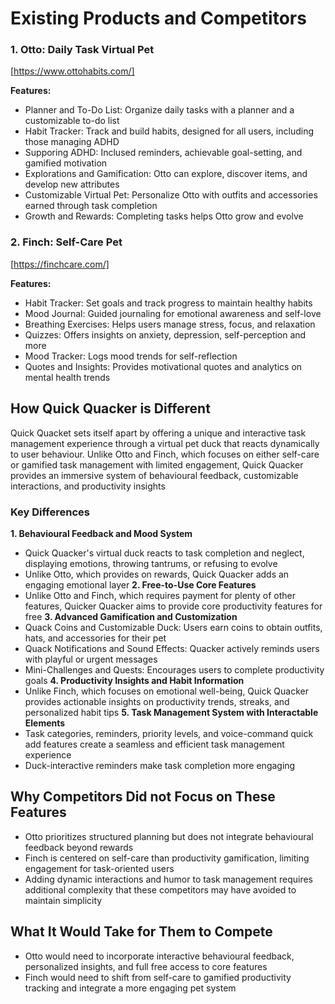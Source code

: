 # Existing Products and Competitors

### 1. Otto: Daily Task Virtual Pet 
[https://www.ottohabits.com/]

**Features:**
- Planner and To-Do List: Organize daily tasks with a planner and a customizable to-do list
- Habit Tracker: Track and build habits, designed for all users, including those managing ADHD
- Supporing ADHD: Inclused reminders, achievable goal-setting, and gamified motivation
- Explorations and Gamification: Otto can explore, discover items, and develop new attributes
- Customizable Virtual Pet: Personalize Otto with outfits and accessories earned through task completion
- Growth and Rewards: Completing tasks helps Otto grow and evolve

### 2. Finch: Self-Care Pet 
[https://finchcare.com/]

**Features:**
- Habit Tracker: Set goals and track progress to maintain healthy habits
- Mood Journal: Guided journaling for emotional awareness and self-love
- Breathing Exercises: Helps users manage stress, focus, and relaxation
- Quizzes: Offers insights on anxiety, depression, self-perception and more
- Mood Tracker: Logs mood trends for self-reflection
- Quotes and Insights: Provides motivational quotes and analytics on mental health trends

## How Quick Quacker is Different 
Quick Quacket sets itself apart by offering a unique and interactive task management experience through a virtual pet duck that
reacts dynamically to user behaviour. Unlike Otto and Finch, which focuses on either self-care or gamified task management with 
limited engagement, Quick Quacker provides an immersive system of behavioural feedback, customizable interactions, and
productivity insights 
### Key Differences 
**1. Behavioural Feedback and Mood System**
  - Quick Quacker's virtual duck reacts to task completion and neglect, displaying emotions, throwing tantrums, or refusing to
    evolve
  - Unlike Otto, which provides on rewards, Quick Quacker adds an engaging emotional layer
**2. Free-to-Use Core Features**
  - Unlike Otto and Finch, which requires payment for plenty of other features, Quicker Quacker aims to provide core
    productivity features for free
**3. Advanced Gamification and Customization**
  - Quack Coins and Customizable Duck: Users earn coins to obtain outfits, hats, and accessories for their pet
  - Quack Notifications and Sound Effects: Quacker actively reminds users with playful or urgent messages
  - Mini-Challenges and Quests: Encourages users to complete productivity goals
**4. Productivity Insights and Habit Information**
  - Unlike Finch, which focuses on emotional well-being, Quick Quacker provides actionable insights on productivity trends,
    streaks, and personalized habit tips
**5. Task Management System with Interactable Elements**
  - Task categories, reminders, priority levels, and voice-command quick add features create a seamless and efficient task
    management experience
  - Duck-interactive reminders make task completion more engaging

## Why Competitors Did not Focus on These Features 
- Otto prioritizes structured planning but does not integrate behavioural feedback beyond rewards
- Finch is centered on self-care than productivity gamification, limiting engagement for task-oriented users
- Adding dynamic interactions and humor to task management requires additional complexity that these competitors may have
  avoided to maintain simplicity

## What It Would Take for Them to Compete
- Otto would need to incorporate interactive behavioural feedback, personalized insights, and full free access to core features
- Finch would need to shift from self-care to gamified productivity tracking and integrate a more engaging pet system

